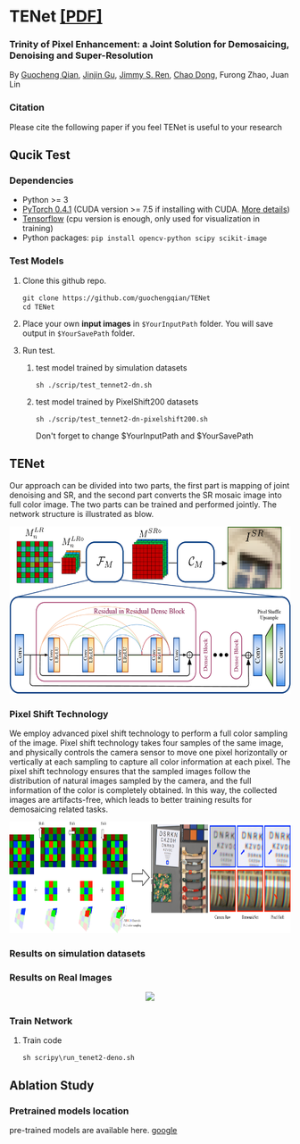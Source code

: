 # TENet <a href="https://arxiv.org/abs/1905.02538" target="_blank">[PDF]</a> 
<!--<a href="https://arxiv.org/abs/1905.02538" target="_blank">[pre-trained models]</a> -->
<!--<a href="https://arxiv.org/abs/1905.02538" target="_blank">[datasets]</a> -->
### Trinity of Pixel Enhancement: a Joint Solution for Demosaicing, Denoising and Super-Resolution
By [Guocheng Qian](https://guochengqian.github.io/), [Jinjin Gu](http://www.jasongt.com/), [Jimmy S. Ren](http://www.jimmyren.com/), [Chao Dong](https://scholar.google.com.hk/citations?user=OSDCB0UAAAAJ&hl=en), Furong Zhao, Juan Lin

### Citation 
Please cite the following paper if you feel TENet is useful to your research


## Qucik Test
### Dependencies
- Python >= 3
- [PyTorch 0.4.1](https://pytorch.org/) (CUDA version >= 7.5 if installing with CUDA. [More details](https://pytorch.org/get-started/previous-versions/))
- [Tensorflow](https://www.tensorflow.org/install)  (cpu version is enough, only used for visualization in training)
- Python packages:  `pip install opencv-python scipy scikit-image`

### Test Models
1. Clone this github repo.

    ```
    git clone https://github.com/guochengqian/TENet
    cd TENet
    ```
2. Place your own **input images** in `$YourInputPath` folder.  You will save output in `$YourSavePath` folder.

3. Run test.
   1. test model trained by simulation datasets 
        ```
        sh ./scrip/test_tennet2-dn.sh  
        ```  
 
   2. test model trained by PixelShift200 datasets
        ```
        sh ./scrip/test_tennet2-dn-pixelshift200.sh  
        ```  
        Don't forget to change $YourInputPath and $YourSavePath

 

## TENet

Our approach can be divided into two parts, the first part is mapping of joint denoising and SR, 
and the second part converts the SR mosaic image into full color image.
The two parts can be trained and performed jointly.
The network structure is illustrated as blow.

<p align="center">
  <img height="300" src="figures/Network.png">
</p>

### Pixel Shift Technology
We employ advanced pixel shift technology to perform a full color sampling of the image.
Pixel shift technology takes four samples of the same image, and physically controls the camera sensor to move one pixel horizontally or vertically at each sampling to capture all color information at each pixel.
The pixel shift technology ensures that the sampled images follow the distribution of natural images sampled by the camera, and the full information of the color is completely obtained.
In this way, the collected images are artifacts-free, which leads to better training results for demosaicing related tasks.

<p align="center">
  <img height="200" src="figures/PixelShift.png">
</p>

### Results on simulation datasets


### Results on Real Images
<p align="center">
  <img width="800" src="figures/Surf.png">
</p>

### Train Network
1. Train code
    
    ```
    sh scripy\run_tenet2-deno.sh
    ```

## Ablation Study 


### Pretrained models location
   pre-trained models are available here. [google](https://drive.google.com/drive/folders/1iOopGVTnX1IZIs2XtLZOZjUyNt-tU8BX?usp=sharing) 
